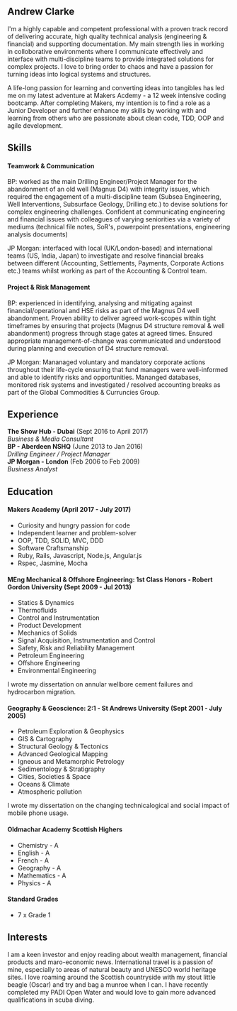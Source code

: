 ## Andrew Clarke

I'm a highly capable and competent professional with a proven track record of delivering accurate, high quality technical analysis (engineering & financial) and supporting documentation. My main strength lies in working in colloborative environments where I communicate effectively and interface with multi-discipline teams to provide integrated solutions for complex projects. I love to bring order to chaos and have a passion for turning ideas into logical systems and structures. 

A life-long passion for learning and converting ideas into tangibles has led me on my latest adventure at Makers Acdemy - a 12 week intensive coding bootcamp. After completing Makers, my intention is to find a role as a Junior Developer and further enhance my skills by working with and learning from others who are passionate about clean code, TDD, OOP and agile development. 

## Skills

#### Teamwork & Communication

BP: worked as the main Drilling Engineer/Project Manager for the abandonment of an old well (Magnus D4) with integrity issues, which required the engagement of a multi-discipline team (Subsea Engineering, Well Interventions, Subsurface Geology, Drilling etc.) to devise solutions for complex engineering challenges. Confident at communicating engineering and financial issues with colleagues of varying seniorities via a variety of mediums (technical file notes, SoR's, powerpoint presentations, engineering analysis documents) 

JP Morgan: interfaced with local (UK/London-based) and international teams (US, India, Japan) to investigate and resolve financial breaks between different (Accounting, Settlements, Payments, Corporate Actions etc.) teams whilst working as part of the Accounting & Control team. 


#### Project & Risk Management

BP: experienced in identifying, analysing and mitigating against financial/operational and HSE risks as part of the Magnus D4 well abandonment. Proven ability to deliver agreed work-scopes within tight timeframes by ensuring that projects (Magnus D4 structure removal & well abandonment) progress through stage gates at agreed times. Ensured appropriate management-of-change was communicated and understood during planning and execution of D4 structure removal. 

JP Morgan: Mananaged voluntary and mandatory corporate actions throughout their life-cycle ensuring that fund managers were well-informed and able to identify risks and opportunities. Mananged databases, monitored risk systems and investigated / resolved accounting breaks as part of the Global Commodities & Curruncies Group.    

## Experience

**The Show Hub - Dubai** (Sept 2016 to April 2017)    
*Business & Media Consultant*  
**BP - Aberdeen NSHQ** (June 2013 to Jan 2016)   
*Drilling Engineer / Project Manager*  
**JP Morgan - London** (Feb 2006 to Feb 2009)   
*Business Analyst*  



## Education

#### Makers Academy (April 2017 - July 2017)

- Curiosity and hungry passion for code
- Independent learner and problem-solver
- OOP, TDD, SOLID, MVC, DDD
- Software Craftsmanship
- Ruby, Rails, Javascript, Node.js, Angular.js
- Rspec, Jasmine, Mocha

#### MEng Mechanical & Offshore Engineering: 1st Class Honors - Robert Gordon University (Sept 2009 - Jul 2013)

- Statics & Dynamics
- Thermofluids
- Control and Instrumentation
- Product Development
- Mechanics of Solids
- Signal Acquisition, Instrumentation and Control
- Safety, Risk and Reliability Management
- Petroleum Engineering
- Offshore Engineering
- Environmental Engineering

I wrote my dissertation on annular wellbore cement failures and hydrocarbon migration. 


#### Geography & Geoscience: 2:1 - St Andrews University (Sept 2001 - July 2005)
- Petroleum Exploration & Geophysics
- GIS & Cartography
- Structural Geology & Tectonics 
- Advanced Geological Mapping
- Igneous and Metamorphic Petrology
- Sedimentology & Stratigraphy
- Cities, Societies & Space
- Oceans & Climate
- Atmospheric pollution

I wrote my dissertation on the changing technicalogical and social impact of mobile phone usage. 


#### Oldmachar Academy Scottish Highers
- Chemistry - A
- English - A
- French - A
- Geography - A
- Mathematics - A
- Physics - A

#### Standard Grades
- 7 x Grade 1 

## Interests

I am a keen investor and enjoy reading about wealth management, financial products and maro-economic news. International travel is a passion of mine, especially to areas of natural beauty and UNESCO world heritage sites. I love roaming around the Scottish countryside with my stout little beagle (Oscar) and try and bag a munroe when I can. I have recently completed my PADI Open Water and would love to gain more advanced qualifications in scuba diving.     



